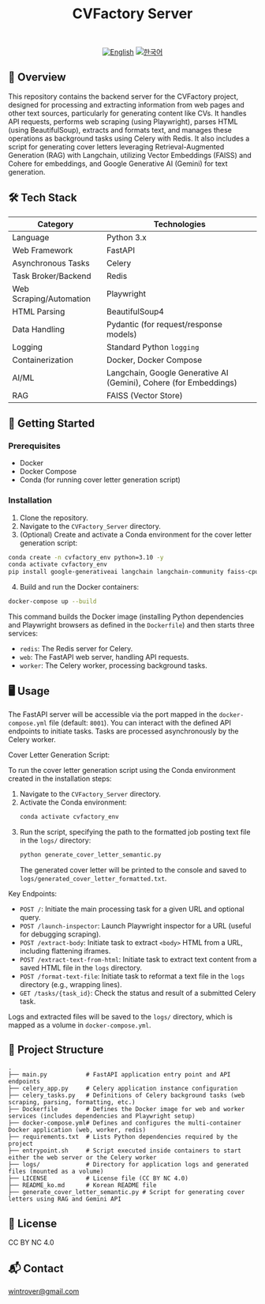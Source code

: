 <div align="center">
  <!-- Replace with your project logo -->
  <h1>CVFactory Server</h1>
  <br>
  
  [![English](https://img.shields.io/badge/language-English-blue.svg)](README.md) [![한국어](https://img.shields.io/badge/language-한국어-red.svg)](README_ko.md)
</div>

## 📖 Overview

This repository contains the backend server for the CVFactory project, designed for processing and extracting information from web pages and other text sources, particularly for generating content like CVs.
It handles API requests, performs web scraping (using Playwright), parses HTML (using BeautifulSoup), extracts and formats text, and manages these operations as background tasks using Celery with Redis.
It also includes a script for generating cover letters leveraging Retrieval-Augmented Generation (RAG) with Langchain, utilizing Vector Embeddings (FAISS) and Cohere for embeddings, and Google Generative AI (Gemini) for text generation.

## 🛠 Tech Stack

| Category | Technologies |
|----------|--------------|
| Language | Python 3.x |
| Web Framework | FastAPI |
| Asynchronous Tasks | Celery |
| Task Broker/Backend | Redis |
| Web Scraping/Automation | Playwright |
| HTML Parsing | BeautifulSoup4 |
| Data Handling | Pydantic (for request/response models) |
| Logging | Standard Python `logging` |
| Containerization | Docker, Docker Compose |
| AI/ML | Langchain, Google Generative AI (Gemini), Cohere (for Embeddings) |
| RAG | FAISS (Vector Store) |

## 🚀 Getting Started

### Prerequisites

- Docker
- Docker Compose
- Conda (for running cover letter generation script)

### Installation

1. Clone the repository.
2. Navigate to the `CVFactory_Server` directory.
3. (Optional) Create and activate a Conda environment for the cover letter generation script:
```bash
conda create -n cvfactory_env python=3.10 -y
conda activate cvfactory_env
pip install google-generativeai langchain langchain-community faiss-cpu cohere python-dotenv langchain-experimental langchain-google-genai langchain-cohere --upgrade
```
4. Build and run the Docker containers:

```bash
docker-compose up --build
```

This command builds the Docker image (installing Python dependencies and Playwright browsers as defined in the `Dockerfile`) and then starts three services:
- `redis`: The Redis server for Celery.
- `web`: The FastAPI web server, handling API requests.
- `worker`: The Celery worker, processing background tasks.

## 🖥 Usage

The FastAPI server will be accessible via the port mapped in the `docker-compose.yml` file (default: `8001`). You can interact with the defined API endpoints to initiate tasks. Tasks are processed asynchronously by the Celery worker.

Cover Letter Generation Script:

To run the cover letter generation script using the Conda environment created in the installation steps:

1.  Navigate to the `CVFactory_Server` directory.
2.  Activate the Conda environment:
    ```bash
    conda activate cvfactory_env
    ```
3.  Run the script, specifying the path to the formatted job posting text file in the `logs/` directory:
    ```bash
    python generate_cover_letter_semantic.py
    ```
    The generated cover letter will be printed to the console and saved to `logs/generated_cover_letter_formatted.txt`.

Key Endpoints:
- `POST /`: Initiate the main processing task for a given URL and optional query.
- `POST /launch-inspector`: Launch Playwright inspector for a URL (useful for debugging scraping).
- `POST /extract-body`: Initiate task to extract `<body>` HTML from a URL, including flattening iframes.
- `POST /extract-text-from-html`: Initiate task to extract text content from a saved HTML file in the `logs` directory.
- `POST /format-text-file`: Initiate task to reformat a text file in the `logs` directory (e.g., wrapping lines).
- `GET /tasks/{task_id}`: Check the status and result of a submitted Celery task.

Logs and extracted files will be saved to the `logs/` directory, which is mapped as a volume in `docker-compose.yml`.

## 📁 Project Structure

```
.
├── main.py           # FastAPI application entry point and API endpoints
├── celery_app.py     # Celery application instance configuration
├── celery_tasks.py   # Definitions of Celery background tasks (web scraping, parsing, formatting, etc.)
├── Dockerfile        # Defines the Docker image for web and worker services (includes dependencies and Playwright setup)
├── docker-compose.yml# Defines and configures the multi-container Docker application (web, worker, redis)
├── requirements.txt  # Lists Python dependencies required by the project
├── entrypoint.sh     # Script executed inside containers to start either the web server or the Celery worker
├── logs/             # Directory for application logs and generated files (mounted as a volume)
├── LICENSE           # License file (CC BY NC 4.0)
├── README_ko.md      # Korean README file
├── generate_cover_letter_semantic.py # Script for generating cover letters using RAG and Gemini API
```

## 📄 License

CC BY NC 4.0

## 📬 Contact

wintrover@gmail.com